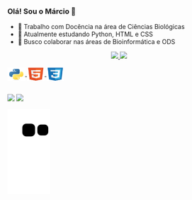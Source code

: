 ### Olá! Sou o Márcio 👋

- 🔭 Trabalho com Docência na área de Ciências Biológicas
- 🌱 Atualmente estudando Python, HTML e CSS
- 👯 Busco colaborar nas áreas de Bioinformática e ODS

<div align="center">
  <a href="https://github.com/moraesbio">
  <img height="150em" src="https://github-readme-stats.vercel.app/api?username=moraesbio&show_icons=true&theme=dark&include_all_commits=true&count_private=true"/>
  <img height="150em" src="https://github-readme-stats.vercel.app/api/top-langs/?username=moraesbio&layout=compact&langs_count=7&theme=dark"/>
</div>
<div style="display: inline_block"><br>
  <img align="center" alt="Rafa-Python" height="30" width="40" src="https://raw.githubusercontent.com/devicons/devicon/master/icons/python/python-original.svg">
  <img align="center" alt="Rafa-HTML" height="30" width="40" src="https://raw.githubusercontent.com/devicons/devicon/master/icons/html5/html5-original.svg">
  <img align="center" alt="Rafa-CSS" height="30" width="40" src="https://raw.githubusercontent.com/devicons/devicon/master/icons/css3/css3-original.svg">
</div>
  
  ##
 
<div> 
  <a href = "mailto:moraes.gen@gmail.com"><img src="https://img.shields.io/badge/Gmail-D14836?style=for-the-badge&logo=gmail&logoColor=white" target="_blank"></a>
  <a href="https://www.linkedin.com/in/mmmoraes-77863237/" target="_blank"><img src="https://img.shields.io/badge/-LinkedIn-%230077B5?style=for-the-badge&logo=linkedin&logoColor=white" target="_blank"></a> 
 
  ![Snake animation](https://github.com/moraesbio/moraesbio/blob/output/github-contribution-grid-snake.svg)
 
</div>
